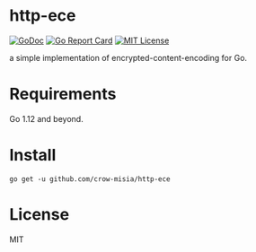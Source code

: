 # http-ece

[![GoDoc](https://godoc.org/github.com/crow-misia/http-ec?status.svg)](https://godoc.org/github.com/crow-misia/http-ec)
[![Go Report Card](https://goreportcard.com/badge/github.com/crow-misia/http-ece)](https://goreportcard.com/report/github.com/crow-misia/http-ece)
[![MIT License](https://img.shields.io/github/license/crow-misia/http-ece)](LICENSE)

a simple implementation of encrypted-content-encoding for Go.

# Requirements

Go 1.12 and beyond.

# Install

```
go get -u github.com/crow-misia/http-ece
```

# License

MIT
